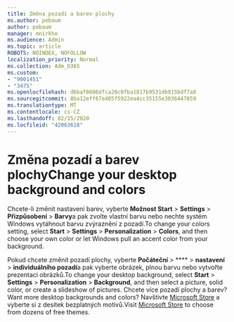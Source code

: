 ```yaml
---
title: Změna pozadí a barev plochy
ms.author: pebaum
author: pebaum
manager: mnirkhe
ms.audience: Admin
ms.topic: article
ROBOTS: NOINDEX, NOFOLLOW
localization_priority: Normal
ms.collection: Adm_O365
ms.custom:
- "9001451"
- "3475"
ms.openlocfilehash: d6baf8606dfca20c0fba1817b9531db915bdf7a8
ms.sourcegitcommit: 8ba12eff67e405f5922ea4cc35155e3036447859
ms.translationtype: MT
ms.contentlocale: cs-CZ
ms.lasthandoff: 02/15/2020
ms.locfileid: "42063618"
---
```

# <a name="change-your-desktop-background-and-colors"></a><span data-ttu-id="3a465-102">Změna pozadí a barev plochy</span><span class="sxs-lookup"><span data-stu-id="3a465-102">Change your desktop background and colors</span></span>

<span data-ttu-id="3a465-103">Chcete-li změnit nastavení barev, vyberte **Možnost Start** > **Settings** > **Přizpůsobení** > **Barvy**a pak zvolte vlastní barvu nebo nechte systém Windows vytáhnout barvu zvýraznění z pozadí.</span><span class="sxs-lookup"><span data-stu-id="3a465-103">To change your colors setting, select **Start** > **Settings** > **Personalization** > **Colors**, and then choose your own color or let Windows pull an accent color from your background.</span></span>

<span data-ttu-id="3a465-104">Pokud chcete změnit pozadí plochy, vyberte **Počáteční** > \*\*\*\* > **nastavení** > **individuálního pozadí**a pak vyberte obrázek, plnou barvu nebo vytvořte prezentaci obrázků.</span><span class="sxs-lookup"><span data-stu-id="3a465-104">To change your desktop background, select **Start** > **Settings** > **Personalization** > **Background**, and then select a picture, solid color, or create a slideshow of pictures.</span></span> <span data-ttu-id="3a465-105">Chcete více pozadí plochy a barev?</span><span class="sxs-lookup"><span data-stu-id="3a465-105">Want more desktop backgrounds and colors?</span></span> <span data-ttu-id="3a465-106">Navštivte [Microsoft Store](https://www.microsoft.com/en-us/store/collections/windowsthemes) a vyberte si z desítek bezplatných motivů.</span><span class="sxs-lookup"><span data-stu-id="3a465-106">Visit [Microsoft Store](https://www.microsoft.com/en-us/store/collections/windowsthemes) to choose from dozens of free themes.</span></span>

